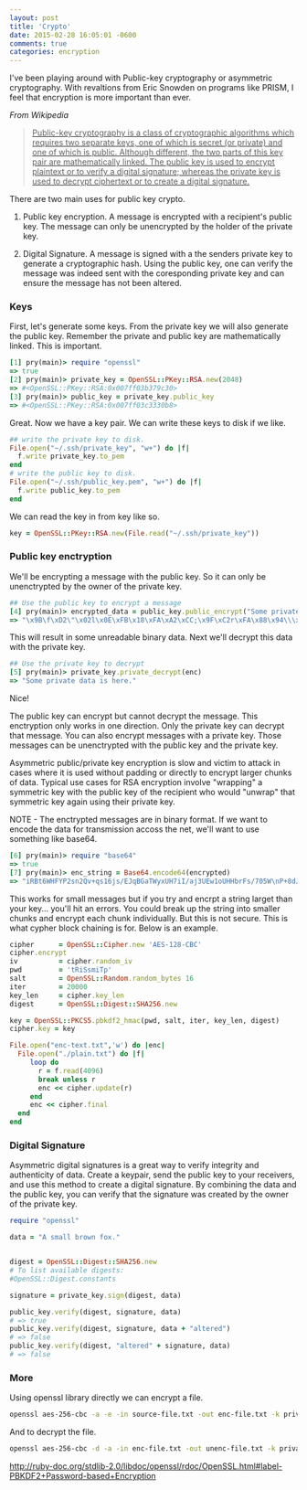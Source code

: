 ```yaml
---
layout: post
title: 'Crypto'
date: 2015-02-28 16:05:01 -0600
comments: true
categories: encryption
---
```


I've been playing around with Public-key cryptography or asymmetric cryptography. With revaltions from Eric Snowden on programs like PRISM, I feel that encryption is more important than ever.

_From Wikipedia_
<a href="http://en.wikipedia.org/wiki/Public-key_cryptography">

  <blockquote>
  Public-key cryptography is a class of cryptographic algorithms which requires two separate keys, one of which is secret (or private) and one of which is public. Although different, the two parts of this key pair are mathematically linked. The public key is used to encrypt plaintext or to verify a digital signature; whereas the private key is used to decrypt ciphertext or to create a digital signature.
  </blockquote>
</a>

There are two main uses for public key crypto.

1. Public key encryption. A message is encrypted with a recipient's public key. The message can only be unencrypted by the holder of the private key.

2. Digital Signature. A message is signed with a the senders private key to generate a cryptographic hash. Using the public key, one can verify the message was indeed sent with the coresponding private key and can ensure the message has not been altered.

### Keys

First, let's generate some keys. From the private key we will also generate the public key. Remember the private and public key are mathematically linked. This is important.

```ruby
[1] pry(main)> require "openssl"
=> true
[2] pry(main)> private_key = OpenSSL::PKey::RSA.new(2048)
=> #<OpenSSL::PKey::RSA:0x007ff03b379c30>
[3] pry(main)> public_key = private_key.public_key
=> #<OpenSSL::PKey::RSA:0x007ff03c3330b8>
```

Great. Now we have a key pair. We can write these keys to disk if we like.

```ruby
## write the private key to disk.
File.open("~/.ssh/private_key", "w+") do |f|
  f.write private_key.to_pem
end
# write the public key to disk.
File.open("~/.ssh/public_key.pem", "w+") do |f|
  f.write public_key.to_pem
end
```

We can read the key in from key like so.

```ruby
key = OpenSSL::PKey::RSA.new(File.read("~/.ssh/private_key"))
```

### Public key enctryption

We'll be encrypting a message with the public key. So it can only be unenctrypted by the owner of the private key.

```ruby
## Use the public key to encrypt a message
[4] pry(main)> encrypted_data = public_key.public_encrypt("Some private data is here.")
=> "\x9B\f\xD2\"\x02l\x0E\xFB\x18\xFA\xA2\xCC;\x9F\xC2r\xFA\x88\x94\\\xDBZY\x964\xE3\x13i\xDB\xB5\xB4<\x8E\xEC\xB8\xAB\"a\xE1\xE0\x01\x8Cb\xEC\xAE\x86\xC0!\x18\xC8\xA9\xDEB\e^\xCCe\x11\xDC\x19\x81\xDC\x98\x1EX\x11\xD6\"bUJ\xB0B\xED\x96\x03\x9F}\xF7I\xFD\x9F\x04\x04\xF4Q\xA7H\x9C\b\xC5\a\xE1\xA4\x02kx\xF46A% \xEB\xEB: \xD1\xA2\xFF\xA4$\xBDP\x9FR\xE9\xD3\x9F\r>\x8E5\xD9\x10\xE8\x9DYd\e`\x8E\xE0\xBD\xE5\\\x02\xF6\x83\v\x15\xD4m\x03\xCDJ\x9A*\xA6\xF5S9\xD2M\x10\xD5 7\x92\xCE\xF0\xB9<\xAFe\x9A\xAE\x8E`\xADW\x93\x91;HZ\xEB\xD8\xFF\xDE\x02\x10m\x9D\xF2*\tL2\xE2`K\xC8\x0E)O\x86\xDA\xAFk4\xD0\rN\xF3%}\xEAM\x15he\xDF\x0F\xC6\xE5\xAA$\x19\x03V\xBE\x0E~\x8ELv\x9C\xC7\xB4o\xA13\xE2\xDE\xE2t!]-\xC8\x88\xAF\xE3\xD5\xFD`T\xD9\xCDs\xFF\xAE(<\xBD\xB9"
```

This will result in some unreadable binary data. Next we'll decrypt this data with the private key.

```ruby
## Use the private key to decrypt
[5] pry(main)> private_key.private_decrypt(enc)
=> "Some private data is here."
```

Nice!

The public key can encrypt but cannot decrypt the message. This enctryption only works in one direction. Only the private key can decrypt that message. You can also encrypt messages with a private key. Those messages can be unenctrypted with the public key and the private key.

Asymmetric public/private key encryption is slow and victim to attack in cases where it is used without padding or directly to encrypt larger chunks of data. Typical use cases for RSA encryption involve "wrapping" a symmetric key with the public key of the recipient who would "unwrap" that symmetric key again using their private key.

NOTE - The enctrypted messages are in binary format. If we want to encode the data for transmission accoss the net, we'll want to use something like base64.

```ruby
[6] pry(main)> require "base64"
=> true
[7] pry(main)> enc_string = Base64.encode64(encrypted)
=> "iRBt6WHFYP2sn2Qv+qs16js/EJqBGaTWyxUH7iI/aj3UEw1oUHHbrFs/705W\nP+8dJ77p5gAaBpS/spCYLu/strU3uN06DTOh3neTcyDQrpIL5Zqs0Gl6/76m\nOQFGi18khnwWPAyW4+uVcZiQmZU9M0tlWywwNlkVoKAwkFlwkYF07YZazfCY\nMrAoQ6nusfjqjfU7HQeQKSCnMrBkzInsqan0PUm+UuGCMbxpQMdPA1de2nHB\neMs7OR7Pd5q5T93z240Iacjtwo/CV3Tcr1EyrfCcx05Jp4FKi9DPJf33asPx\noJ7J2XNa3QXqEbisMGT/b+6QZDm/LbfZXKuCIDYOjA==\n"
```

This works for small messages but if you try and encrpt a string larget than your key... you'll hit an errors. You could break up the string into smaller chunks and encrypt each chunk individually. But this is not secure. This is what cypher block chaining is for. Below is an example.

```ruby
cipher      = OpenSSL::Cipher.new 'AES-128-CBC'
cipher.encrypt
iv          = cipher.random_iv
pwd         = 'tRiSsmiTp'
salt        = OpenSSL::Random.random_bytes 16
iter        = 20000
key_len     = cipher.key_len
digest      = OpenSSL::Digest::SHA256.new

key = OpenSSL::PKCS5.pbkdf2_hmac(pwd, salt, iter, key_len, digest)
cipher.key = key

File.open("enc-text.txt",'w') do |enc|
  File.open("./plain.txt") do |f|
     loop do
       r = f.read(4096)
       break unless r
       enc << cipher.update(r)
     end
     enc << cipher.final
  end
end
```

### Digital Signature

Asymmetric digital signatures is a great way to verify integrity and authenticity of data. Create a keypair, send the public key to your receivers, and use this method to create a digital signature. By combining the data and the public key, you can verify that the signature was created by the owner of the private key.

```ruby
require "openssl"

data = "A small brown fox."


digest = OpenSSL::Digest::SHA256.new
# To list available digests:
#OpenSSL::Digest.constants

signature = private_key.sign(digest, data)

public_key.verify(digest, signature, data)
# => true
public_key.verify(digest, signature, data + "altered")
# => false
public_key.verify(digest, "altered" + signature, data)
# => false
```

### More

Using openssl library directly we can encrypt a file.

```bash
openssl aes-256-cbc -a -e -in source-file.txt -out enc-file.txt -k private_key
```

And to decrypt the file.

```bash
openssl aes-256-cbc -d -a -in enc-file.txt -out unenc-file.txt -k private_key
```

http://ruby-doc.org/stdlib-2.0/libdoc/openssl/rdoc/OpenSSL.html#label-PBKDF2+Password-based+Encryption
